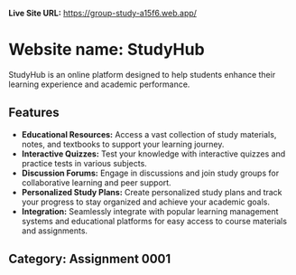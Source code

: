 **Live Site URL:** https://group-study-a15f6.web.app/



# Website name: StudyHub


StudyHub is an online platform designed to help students enhance their learning experience and academic performance.

## Features

- **Educational Resources:** Access a vast collection of study materials, notes, and textbooks to support your learning journey.
- **Interactive Quizzes:** Test your knowledge with interactive quizzes and practice tests in various subjects.
- **Discussion Forums:** Engage in discussions and join study groups for collaborative learning and peer support.
- **Personalized Study Plans:** Create personalized study plans and track your progress to stay organized and achieve your academic goals.
- **Integration:** Seamlessly integrate with popular learning management systems and educational platforms for easy access to course materials and assignments.

## Category: Assignment 0001
